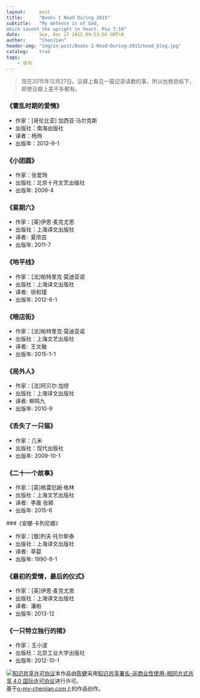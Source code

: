 ```yaml
---
layout:     post
title:      "Books I Read During 2015"
subtitle:   "My defence is of God,
which saveth the upright in heart. Psa 7:10"
date:       Sun, Dec 27 2015 09:53:56 GMT+8
author:     "ChenJian"
header-img: "img/in-post/Books-I-Read-During-2015/head_blog.jpg"
catalog:    true
tags:
    - 读书
---
```


> 现在2015年12月27日。豆瓣上看见一篇记录读数的事，所以也想总结下，即使豆瓣上差不多都有。### 《霍乱时期的爱情》- 作家：[哥伦比亚] 加西亚·马尔克斯- 出版社：南海出版社- 译者：杨玲- 出版年：2012-9-1### 《小团圆》- 作家：张爱玲- 出版社：北京十月文艺出版社- 出版年: 2009-4### 《星期六》- 作家：[英]伊恩·麦克尤恩- 出版社：上海译文出版社- 译者:  夏欣茁- 出版年: 2011-7### 《地平线》- 作家：[法]帕特里克·莫迪亚诺- 出版社：上海译文出版社- 译者:  徐和瑾- 出版年: 2012-6-1### 《暗店街》- 作家：[法]帕特里克·莫迪亚诺- 出版社：上海文艺出版社- 译者:  王文融- 出版年: 2015-1-1### 《局外人》

- 作家：[法]阿贝尔·加缪- 出版社：上海译文出版社- 译者: 柳鸣九- 出版年: 2010-9### 《丢失了一只猫》- 作家：几米- 出版社：现代出版社- 出版年: 2009-10-1### 《二十一个故事》- 作家：[英]格雷厄姆·格林- 出版社：上海文艺出版社- 译者:  李晨 张颖- 出版年: 2015-6###《安娜·卡列尼娜》- 作家：[俄]列夫·托尔斯泰- 出版社：上海译文出版社- 译者:  草婴- 出版年: 1990-8-1### 《最初的爱情，最后的仪式》- 作家：[英]伊恩·麦克尤恩- 出版社：上海译文出版社- 译者:  潘帕- 出版年: 2013-12### 《一只特立独行的猪》- 作家：王小波- 出版社：北京工业大学出版社- 出版年: 2012-10-1


<a rel="license" href="http://creativecommons.org/licenses/by-nc-sa/4.0/"><img alt="知识共享许可协议" style="border-width:0" src="https://i.creativecommons.org/l/by-nc-sa/4.0/88x31.png" /></a>本作品由<a xmlns:cc="http://creativecommons.org/ns#" href="https://o-my-chenjian.com/2015/12/27/Books-I-Read-During-2015/" property="cc:attributionName" rel="cc:attributionURL">陈健</a>采用<a rel="license" href="http://creativecommons.org/licenses/by-nc-sa/4.0/">知识共享署名-非商业性使用-相同方式共享 4.0 国际许可协议</a>进行许可。<br />基于<a xmlns:dct="http://purl.org/dc/terms/" href="o-my-chenjian.com" rel="dct:source">o-my-chenjian.com</a>上的作品创作。
